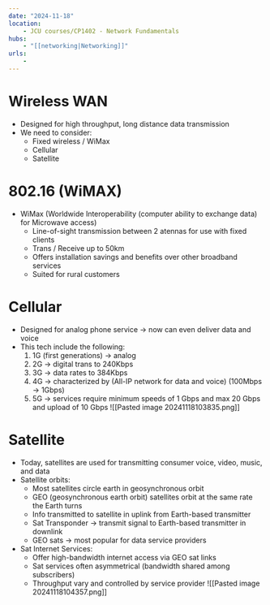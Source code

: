 ```yaml
---
date: "2024-11-18"
location: 
    - JCU courses/CP1402 - Network Fundamentals
hubs: 
    - "[[networking|Networking]]"
urls:
    - 
---
```


# Wireless WAN
+ Designed for high throughput, long distance data transmission
+ We need to consider:
    + Fixed wireless / WiMax
    + Cellular
    + Satellite

# 802.16 (WiMAX)
+ WiMax (Worldwide Interoperability (computer ability to exchange data) for Microwave access)
    + Line-of-sight transmission between 2 atennas for use with fixed clients
    + Trans / Receive up to 50km
    + Offers installation savings and benefits over other broadband services
    + Suited for rural customers

# Cellular
+ Designed for analog phone service 
-> now can even deliver data and voice
+ This tech include the following:
    1. 1G (first generations) -> analog
    2. 2G -> digital trans to 240Kbps
    3. 3G -> data rates to 384Kbps
    4. 4G  -> characterized by (All-IP network for data and voice) (100Mbps -> 1Gbps)
    5. 5G -> services require minimum speeds of 1 Gbps and max 20 Gbps and upload of 10 Gbps
![[Pasted image 20241118103835.png]]

# Satellite
+ Today, satellites are used for transmitting consumer voice, video, music, and data
+ Satellite orbits:
    + Most satellites circle earth in geosynchronous orbit
    + GEO (geosynchronous earth orbit) satellites orbit at the same rate the Earth turns
    + Info transmitted to satellite in uplink from Earth-based transmitter
    + Sat Transponder -> transmit signal to Earth-based transmitter in downlink
    + GEO sats -> most popular for data service providers
+ Sat Internet Services:
    + Offer high-bandwidth internet access via GEO sat links
    + Sat services often asymmetrical (bandwidth shared among subscribers) 
    + Throughput vary and controlled by service provider
![[Pasted image 20241118104357.png]]